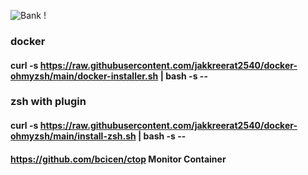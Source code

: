 ![Bank !](https://images.unsplash.com/photo-1629654297299-c8506221ca97?ixlib=rb-1.2.1&ixid=MnwxMjA3fDB8MHxwaG90by1wYWdlfHx8fGVufDB8fHx8&auto=format&fit=crop&w=1974&q=80)

### docker 
#### curl -s **https://raw.githubusercontent.com/jakkreerat2540/docker-ohmyzsh/main/docker-installer.sh** | bash -s --

### zsh with plugin 

#### curl -s **https://raw.githubusercontent.com/jakkreerat2540/docker-ohmyzsh/main/install-zsh.sh** | bash -s --

####

#### https://github.com/bcicen/ctop Monitor Container
